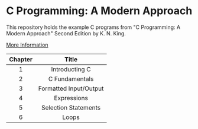 # C Programming: A Modern Approach

This repository holds the example C programs from "C Programming: A Modern Approach" Second Edition by K. N. King.

[More Information](http://knking.com/books/c2/index.html)

| Chapter | Title                  |
|:-------:|:----------------------:|
| 1       | Introducting C         |
| 2       | C Fundamentals         |
| 3       | Formatted Input/Output |
| 4       | Expressions            |
| 5       | Selection Statements   |
| 6       | Loops                  |

